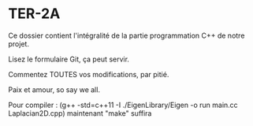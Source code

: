 # TER-2A
Ce dossier contient l'intégralité de la partie programmation C++ de notre projet.

Lisez le formulaire Git, ça peut servir.

Commentez TOUTES vos modifications, par pitié.

Paix et amour, so say we all.

Pour compiler :
(g++ -std=c++11 -I ./EigenLibrary/Eigen -o run main.cc Laplacian2D.cpp)
maintenant "make" suffira
